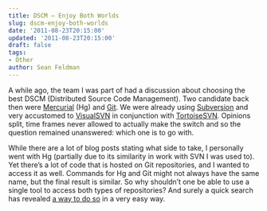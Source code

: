 ```yaml
---
title: DSCM – Enjoy Both Worlds
slug: dscm-enjoy-both-worlds
date: '2011-08-23T20:15:00'
updated: '2011-08-23T20:15:00'
draft: false
tags:
- Other
author: Sean Feldman
---
```



A while ago, the team I was part of had a discussion about choosing the best DSCM (Distributed Source Code Management). Two candidate back then were [Mercurial](http://mercurial.selenic.com/) (Hg) and [Git](http://git-scm.com/). We were already using [Subversion](http://subversion.tigris.org/) and very accustomed to [VisualSVN](http://www.visualsvn.com/) in conjunction with [TortoiseSVN](http://tortoisesvn.tigris.org/). Opinions split, time frames never allowed to actually make the switch and so the question remained unanswered: which one is to go with.

While there are a lot of blog posts stating what side to take, I personally went with Hg (partially due to its similarity in work with SVN I was used to). Yet there’s a lot of code that is hosted on Git repositories, and I wanted to access it as well. Commands for Hg and Git might not always have the same name, but the final result is similar. So why shouldn’t one be able to use a single tool to access both types of repositories? And surely a quick search has revealed [a way to do so](http://www.ffuts.org/blog/accessing-a-git-repository-with-tortoisehg-on-windows/) in a very easy way.


